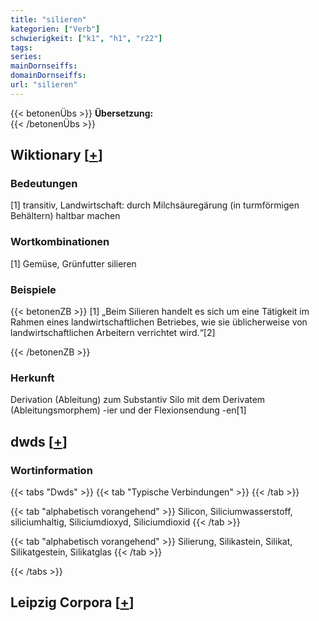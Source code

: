 ```yaml
---
title: "silieren"
kategorien: ["Verb"]
schwierigkeit: ["k1", "h1", "r22"]
tags:
series:
mainDornseiffs:
domainDornseiffs:
url: "silieren"
---
```


{{< betonenÜbs >}}
**Übersetzung:**  
{{< /betonenÜbs >}}

## Wiktionary [[+](https://de.wiktionary.org/wiki/silieren)]

### Bedeutungen
[1] transitiv, Landwirtschaft: durch Milchsäuregärung (in turmförmigen Behältern) haltbar machen  

### Wortkombinationen
[1] Gemüse, Grünfutter silieren  

### Beispiele
{{< betonenZB >}}
[1] „Beim Silieren handelt es sich um eine Tätigkeit im Rahmen eines landwirtschaftlichen Betriebes, wie sie üblicherweise von landwirtschaftlichen Arbeitern verrichtet wird.“[2]  

{{< /betonenZB >}}
### Herkunft
Derivation (Ableitung) zum Substantiv Silo mit dem Derivatem (Ableitungsmorphem) -ier und der Flexionsendung -en[1]  



## dwds [[+](https://www.dwds.de/wb/silieren)]

### Wortinformation
{{< tabs "Dwds" >}}
{{< tab "Typische Verbindungen" >}}
{{< /tab >}}

{{< tab "alphabetisch vorangehend" >}}
Silicon, Siliciumwasserstoff, siliciumhaltig, Siliciumdioxyd, Siliciumdioxid
{{< /tab >}}

{{< tab "alphabetisch vorangehend" >}}
Silierung, Silikastein, Silikat, Silikatgestein, Silikatglas
{{< /tab >}}

{{< /tabs >}}

## Leipzig Corpora [[+](https://corpora.uni-leipzig.de/en/res?word=silieren&corpusId=deu_newscrawl-public_2018)]

